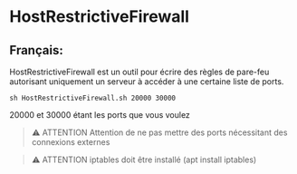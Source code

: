 # HostRestrictiveFirewall
## Français:

HostRestrictiveFirewall est un outil pour écrire des règles de pare-feu autorisant uniquement un serveur à accéder à une certaine liste de ports.
```
sh HostRestrictiveFirewall.sh 20000 30000
```
20000 et 30000 étant les ports que vous voulez

> :warning: ATTENTION
> Attention de ne pas mettre des ports nécessitant des connexions externes

> :warning: ATTENTION
> iptables doit être installé (apt install iptables)
